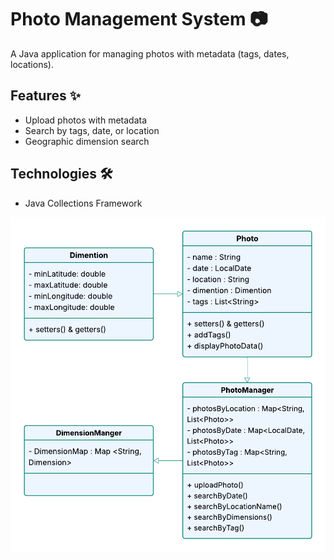 # Photo Management System 📷
A Java application for managing photos with metadata (tags, dates, locations).

## Features ✨
- Upload photos with metadata
- Search by tags, date, or location
- Geographic dimension search

## Technologies 🛠️
- Java Collections Framework

![UML](https://github.com/BasmaMounir/Photo-Management-System/blob/main/Blank%20diagram.png)
